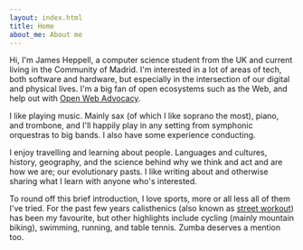 ```yaml
---
layout: index.html
title: Home
about_me: About me
---
```

Hi, I'm James Heppell, a computer science student from the UK and current living in the Community of Madrid. I'm interested in a lot of areas of tech, both software and hardware, but especially in the intersection of our digital and physical lives. I'm a big fan of open ecosystems such as the Web, and help out with [Open Web Advocacy](https://open-web-advocacy.org).

I like playing music. Mainly sax (of which I like soprano the most), piano, and trombone, and I'll happily play in any setting from symphonic orquestras to big bands. I also have some experience conducting.

I enjoy travelling and learning about people. Languages and cultures, history, geography, and the science behind why we think and act and are how we are; our evolutionary pasts. I like writing about and otherwise sharing what I learn with anyone who's interested.

To round off this brief introduction, I love sports, more or all less all of them I've tried. For the past few years calisthenics (also known as [street workout](https://en.wikipedia.org/wiki/Street_workout)) has been my favourite, but other highlights include cycling (mainly mountain biking), swimming, running, and table tennis. Zumba deserves a mention too.